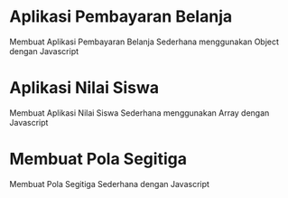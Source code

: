 # Aplikasi Pembayaran Belanja
Membuat Aplikasi Pembayaran Belanja Sederhana menggunakan Object dengan Javascript

# Aplikasi Nilai Siswa
Membuat Aplikasi Nilai Siswa Sederhana menggunakan Array dengan Javascript

# Membuat Pola Segitiga
Membuat Pola Segitiga Sederhana dengan Javascript